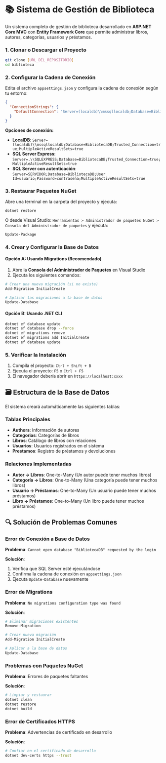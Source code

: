 # 📚 Sistema de Gestión de Biblioteca

Un sistema completo de gestión de biblioteca desarrollado en **ASP.NET Core MVC** con **Entity Framework Core** que permite administrar libros, autores, categorías, usuarios y préstamos.

### 1. Clonar o Descargar el Proyecto

```bash
git clone [URL_DEL_REPOSITORIO]
cd biblioteca
```

### 2. Configurar la Cadena de Conexión

Edita el archivo `appsettings.json` y configura la cadena de conexión según tu entorno:

```json
{
  "ConnectionStrings": {
    "DefaultConnection": "Server=(localdb)\\mssqllocaldb;Database=BibliotecaDB;Trusted_Connection=true;MultipleActiveResultSets=true"
  }
}
```

**Opciones de conexión:**

- **LocalDB**: `Server=(localdb)\\mssqllocaldb;Database=BibliotecaDB;Trusted_Connection=true;MultipleActiveResultSets=true`
- **SQL Server Express**: `Server=.\\SQLEXPRESS;Database=BibliotecaDB;Trusted_Connection=true;MultipleActiveResultSets=true`
- **SQL Server con autenticación**: `Server=SERVIDOR;Database=BibliotecaDB;User Id=usuario;Password=contraseña;MultipleActiveResultSets=true`

### 3. Restaurar Paquetes NuGet

Abre una terminal en la carpeta del proyecto y ejecuta:

```bash
dotnet restore
```

O desde Visual Studio: `Herramientas > Administrador de paquetes NuGet > Consola del Administrador de paquetes` y ejecuta:

```powershell
Update-Package
```

### 4. Crear y Configurar la Base de Datos

#### Opción A: Usando Migrations (Recomendado)

1. Abre la **Consola del Administrador de Paquetes** en Visual Studio
2. Ejecuta los siguientes comandos:

```powershell
# Crear una nueva migración (si no existe)
Add-Migration InitialCreate

# Aplicar las migraciones a la base de datos
Update-Database
```

#### Opción B: Usando .NET CLI

```bash
dotnet ef database update
dotnet ef database drop --force
dotnet ef migrations remove
dotnet ef migrations add InitialCreate
dotnet ef database update
```

### 5. Verificar la Instalación

1. Compila el proyecto: `Ctrl + Shift + B`
2. Ejecuta el proyecto: `F5` o `Ctrl + F5`
3. El navegador debería abrir en `https://localhost:xxxx`

## 🗃️ Estructura de la Base de Datos

El sistema creará automáticamente las siguientes tablas:

### Tablas Principales

- **Authors**: Información de autores
- **Categorias**: Categorías de libros
- **Libros**: Catálogo de libros con relaciones
- **Usuarios**: Usuarios registrados en el sistema
- **Prestamos**: Registro de préstamos y devoluciones

### Relaciones Implementadas

- **Autor → Libros**: One-to-Many (Un autor puede tener muchos libros)
- **Categoría → Libros**: One-to-Many (Una categoría puede tener muchos libros)
- **Usuario → Préstamos**: One-to-Many (Un usuario puede tener muchos préstamos)
- **Libro → Préstamos**: One-to-Many (Un libro puede tener muchos préstamos)

## 🔍 Solución de Problemas Comunes

### Error de Conexión a Base de Datos

**Problema**: `Cannot open database "BibliotecaDB" requested by the login`

**Solución**:
1. Verifica que SQL Server esté ejecutándose
2. Confirma la cadena de conexión en `appsettings.json`
3. Ejecuta `Update-Database` nuevamente

### Error de Migrations

**Problema**: `No migrations configuration type was found`

**Solución**:
```powershell
# Eliminar migraciones existentes
Remove-Migration

# Crear nueva migración
Add-Migration InitialCreate

# Aplicar a la base de datos
Update-Database
```

### Problemas con Paquetes NuGet

**Problema**: Errores de paquetes faltantes

**Solución**:
```bash
# Limpiar y restaurar
dotnet clean
dotnet restore
dotnet build
```

### Error de Certificados HTTPS

**Problema**: Advertencias de certificado en desarrollo

**Solución**:
```bash
# Confiar en el certificado de desarrollo
dotnet dev-certs https --trust
```
